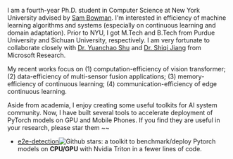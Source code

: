 I am a fourth-year Ph.D. student in Computer Science at New York University advised by [Sam Bowman](https://cims.nyu.edu/~sbowman/). I'm interested in efficiency of machine learning algorithms and systems (especially on continuous learning and domain adaptation). Prior to NYU, I got M.Tech and B.Tech from Purdue University and Sichuan University, respectively. I am very fortunate to collaborate closely with [Dr. Yuanchao Shu](yshu.org) and [Dr. Shiqi Jiang](https://chrisplus.me/) from Microsoft Research. 

My recent works focus on (1) computation-efficiency of vision transformer; (2) data-efficiency of multi-sensor fusion applications; (3) memory-efficiency of continuous learning; (4) communication-efficiency of edge continuous learning.

Aside from academia, I enjoy creating some useful toolkits for AI system community. Now, I have built several tools to accelerate deployment of PyTorch models on GPU and Mobile Phones. If you find they are useful in your research, please star them ~~
- [e2e-detection](https://github.com/efficient-edge/e2e-detection)![Github stars](https://img.shields.io/github/stars/efficient-edge/e2e-detection.svg): a toolkit to benchmark/deploy Pytorch models on __CPU/GPU__ with Nvidia Triton in a fewer lines of code. 
<!-- - Cheetah [[Github](https://github.com/efficient-edge/Cheetah)] ![Github stars](https://img.shields.io/github/stars/efficient-edge/Cheetah.svg): benchmark/deploy/optimize PyTorch vision transformer models on __Android devices__ with Alibaba MNN in a fewer lines of code.  -->
